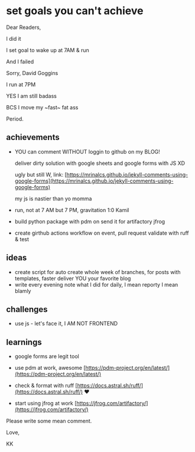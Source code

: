 # set goals you can't achieve

Dear Readers,

I did it 

I set goal to wake up at 7AM & run

And I failed


Sorry, David Goggins 

I run at 7PM

YES I am still badass 

BCS I move my ~fast~ fat ass

Period.

## achievements

* YOU can comment WITHOUT loggin to github on my BLOG!

  deliver dirty solution with google sheets and google forms with JS XD
  
  ugly but still W, link: [https://mrinalcs.github.io/jekyll-comments-using-google-forms](https://mrinalcs.github.io/jekyll-comments-using-google-forms)

  my js is nastier than yo momma

* run, not at 7 AM but 7 PM, gravitation 1:0 Kamil
* build python package with pdm on send it for artifactory jfrog
* create girthub actions workflow on event, pull request validate with ruff & test
    
## ideas
* create script for auto create whole week of branches, for posts with templates, faster deliver YOU your favorite blog 
* write every evening note what I did for daily, I mean reporty I mean blamly 

## challenges

* use js - let's face it, I AM NOT FRONTEND

## learnings

* google forms are legit tool

* use pdm at work, awesome [https://pdm-project.org/en/latest/](https://pdm-project.org/en/latest/)

* check & format with ruff [https://docs.astral.sh/ruff/](https://docs.astral.sh/ruff/) ❤️

* start using jfrog at work [https://jfrog.com/artifactory/](https://jfrog.com/artifactory/)


Please write some mean comment.

Love,

KK
